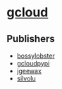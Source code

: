 # [gcloud](https://pypi.org/project/gcloud)



## Publishers
- [bossylobster](https://pypi.org/user/bossylobster)
- [gcloudpypi](https://pypi.org/user/gcloudpypi)
- [jgeewax](https://pypi.org/user/jgeewax)
- [silvolu](https://pypi.org/user/silvolu)

